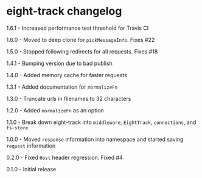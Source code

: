 # eight-track changelog
1.6.1 - Increased performance test threshold for Travis CI

1.6.0 - Moved to deep clone for `pickMessageInfo`. Fixes #22

1.5.0 - Stopped following redirects for all requests. Fixes #18

1.4.1 - Bumping version due to bad publish

1.4.0 - Added memory cache for faster requests

1.3.1 - Added documentation for `normalizeFn`

1.3.0 - Truncate urls in filenames to 32 characters

1.2.0 - Added `normalizeFn` as an option

1.1.0 - Break down eight-track into `middleware`, `EightTrack`, `connections`, and `fs-store`

1.0.0 - Moved `response` information into namespace and started saving `request` information

0.2.0 - Fixed `Host` header regression. Fixed #4

0.1.0 - Initial release
